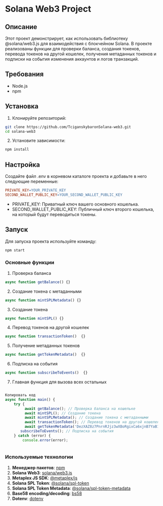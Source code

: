 # Solana Web3 Project

## Описание

Этот проект демонстрирует, как использовать библиотеку @solana/web3.js для взаимодействия с блокчейном Solana. В проекте реализованы функции для проверки баланса, создания токенов, перевода токенов на другой кошелек, получения метаданных токенов и подписки на события изменения аккаунтов и логов транзакций.

## Требования
 - Node.js
 - npm

## Установка

1. Клонируйте репозиторий:
```bash
git clone https://github.com/TciganskybaronSolana-web3.git
cd solana-web3
```
2. Установите зависимости:
```bash
npm install
```

## Настройка
Создайте файл .env в корневом каталоге проекта и добавьте в него следующие переменные:
```makefile
PRIVATE_KEY=YOUR_PRIVATE_KEY
SECOND_WALLET_PUBLIC_KEY=YOUR_SECOND_WALLET_PUBLIC_KEY
```
- PRIVATE_KEY: Приватный ключ вашего основного кошелька.
- SECOND_WALLET_PUBLIC_KEY: Публичный ключ второго кошелька, на который будут переводиться токены.


## Запуск
Для запуска проекта используйте команду:
```bash
npm start
```

### Основные функции

1. Проверка баланса
```javascript
async function getBalance() {}
```

2. Создание токена с метаданными
```javascript
async function mintSPLMetadata() {}
```

3. Создание токена
```javascript
async function mintSPL() {}
```

4. Перевод токенов на другой кошелек
```javascript
async function transactionToken()  {}
```

5. Получение метаданных токенов
```javascript
async function getTokenMetadata()  {}
```

6. Подписка на события
```javascript
async function subscribeToEvents()  {}
```

7. Главная функция для вызова всех остальных
```javascript

Копировать код
async function main() {
	try {
		 await getBalance(); // Проверка баланса на кошельке
		 await mintSPL(); // Создание токена
		 await mintSPLMetadata(); // Создание токена с метаданными
		 await transactionToken(); // Перевод токенов на другой кошелек
		 await getTokenMetadata('DezXAZ8z7PnrnRJjz3wXBoRgixCa6xjnB7YaB1pPB263'); // Получение метаданных
	   subscribeToEvents(); // Подписка на события
	} catch (error) {
		console.error(error);
	
```

### Используемые технологии
1. **Менеджер пакетов**: [npm](https://www.npmjs.com/)
2. **Solana Web3**: [solana/web3.js](https://www.npmjs.com/package/@solana/web3.js)
3. **Metaplex JS SDK**: [@metaplex/js](https://www.npmjs.com/package/@metaplex/js)
4. **Solana SPL Token**: [@solana/spl-token](https://www.npmjs.com/package/@solana/spl-token)
5. **Solana SPL Token Metadata**: [@solana/spl-token-metadata](https://www.npmjs.com/package/@solana/spl-token-metadata)
6. **Base58 encoding/decoding**: [bs58](https://www.npmjs.com/package/bs58)
7. **Dotenv**: [dotenv](https://www.npmjs.com/package/dotenv)
